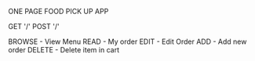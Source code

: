 ONE PAGE FOOD PICK UP APP

GET '/' 
POST '/' 

BROWSE - View Menu
READ - My order
EDIT - Edit Order
ADD - Add new order
DELETE - Delete item in cart





